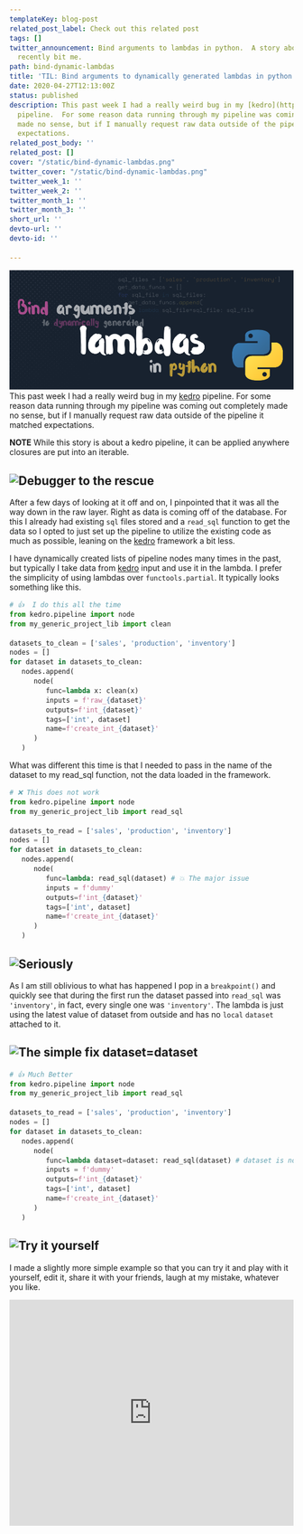 ```yaml
---
templateKey: blog-post
related_post_label: Check out this related post
tags: []
twitter_announcement: Bind arguments to lambdas in python.  A story about a bug that
  recently bit me.
path: bind-dynamic-lambdas
title: 'TIL: Bind arguments to dynamically generated lambdas in python'
date: 2020-04-27T12:13:00Z
status: published
description: This past week I had a really weird bug in my [kedro](http://kedro.readthedocs.io/)
  pipeline.  For some reason data running through my pipeline was coming out completely
  made no sense, but if I manually request raw data outside of the pipeline it matched
  expectations.
related_post_body: ''
related_post: []
cover: "/static/bind-dynamic-lambdas.png"
twitter_cover: "/static/bind-dynamic-lambdas.png"
twitter_week_1: ''
twitter_week_2: ''
twitter_month_1: ''
twitter_month_3: ''
short_url: ''
devto-url: ''
devto-id: ''

---
```

![](/static/bind-dynamic-lambdas.png)This past week I had a really weird bug in my [kedro](http://kedro.readthedocs.io/) pipeline.  For some reason data running through my pipeline was coming out completely made no sense, but if I manually request raw data outside of the pipeline it matched expectations.


**NOTE** While this story is about a kedro pipeline, it can be applied anywhere closures are put into an iterable.

## ![Debugger to the rescue](https://dev-to-uploads.s3.amazonaws.com/i/3yc25eyyhgngmxomhbdp.png)

After a few days of looking at it off and on, I pinpointed that it was all the way down in the raw layer. Right as data is coming off of the database.  For this I already had existing `sql` files stored and a `read_sql` function to get the data so I opted to just set up the pipeline to utilize the existing code as much as possible, leaning on the [kedro](http://kedro.readthedocs.io/) framework a bit less.

I have dynamically created lists of pipeline nodes many times in the past, but typically I take data from [kedro](http://kedro.readthedocs.io/) input and use it in the lambda.  I prefer the simplicity of using lambdas over `functools.partial`.  It typically looks something like this.

``` python 
# 👍  I do this all the time
from kedro.pipeline import node
from my_generic_project_lib import clean

datasets_to_clean = ['sales', 'production', 'inventory']
nodes = []
for dataset in datasets_to_clean:
   nodes.append(
      node(
         func=lambda x: clean(x)
         inputs = f'raw_{dataset}'
         outputs=f'int_{dataset}'
         tags=['int', dataset]
         name=f'create_int_{dataset}'
      )
   )
```

What was different this time is that I needed to pass in the name of the dataset to my read_sql function, not the data loaded in the framework.

``` python 
# ❌ This does not work
from kedro.pipeline import node
from my_generic_project_lib import read_sql

datasets_to_read = ['sales', 'production', 'inventory']
nodes = []
for dataset in datasets_to_clean:
   nodes.append(
      node(
         func=lambda: read_sql(dataset) # 💥 The major issue
         inputs = f'dummy'
         outputs=f'int_{dataset}'
         tags=['int', dataset]
         name=f'create_int_{dataset}'
      )
   )
```


## ![Seriously](https://dev-to-uploads.s3.amazonaws.com/i/23embzbeht6jfvjh76je.png)

As I am still oblivious to what has happened I pop in a `breakpoint()` and quickly see that during the first run the dataset passed into `read_sql` was `'inventory'`, in fact, every single one was `'inventory'`.  The lambda is just using the latest value of dataset from outside and has no `local` `dataset` attached to it.

## ![The simple fix `dataset=dataset`](https://dev-to-uploads.s3.amazonaws.com/i/f3c0nv8ougx7abec6hbx.png)

``` python 
# 👍 Much Better
from kedro.pipeline import node
from my_generic_project_lib import read_sql

datasets_to_read = ['sales', 'production', 'inventory']
nodes = []
for dataset in datasets_to_clean:
   nodes.append(
      node(
         func=lambda dataset=dataset: read_sql(dataset) # dataset is now bound to the lambda ✨
         inputs = f'dummy'
         outputs=f'int_{dataset}'
         tags=['int', dataset]
         name=f'create_int_{dataset}'
      )
   )
```


## ![Try it yourself](https://dev-to-uploads.s3.amazonaws.com/i/7jtt8rx41a331aokzx1u.png)

I made a slightly more simple example so that you can try it and play with it yourself, edit it, share it with your friends, laugh at my mistake, whatever you like.

<iframe height="400px" width="100%" src="https://repl.it/@WaylonWalker/BindDynamicLambdas?lite=true" scrolling="no" frameborder="no" allowtransparency="true" allowfullscreen="true" sandbox="allow-forms allow-pointer-lock allow-popups allow-same-origin allow-scripts allow-modals"></iframe>